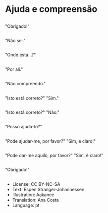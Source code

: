 # Ajuda e compreensão

##
"Obrigado!"

##
"Não sei."

##
"Onde está...?"

##
"Por ali."

##
"Não compreendo."

##
"Isto está correto?" "Sim."

##
"Isto está correto?" "Não."

##
"Posso ajudá-lo?"

##
"Pode ajudar-me, por favor?" "Sim, é claro!"

##
"Pode dar-me aquilo, por favor?" "Sim, é claro!"

##
"Obrigado!"

##
* License: CC BY-NC-SA
* Text: Espen Stranger-Johannessen
* Illustration: Aakanee
* Translation: Ana Costa
* Language: pt
